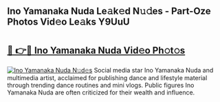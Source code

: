 ## Ino Yamanaka Nuda Le𝚊k𝚎d N𝚞𝚍es - Part-Oze Photos Vid𝚎o Le𝚊ks Y9UuU

# <h2><a href="http://fbczyrc.evod.top/?m=Ino+Yamanaka+Nuda">🔗 👉🔴 Ino Yamanaka Nuda Vid𝚎o Ph𝚘t𝚘s</a></h2>

[![Ino Yamanaka Nuda N𝚞d𝚎s](https://i.imgur.com/8V9OHl7.gif)](http://fbczyrc.evod.top/?m=Ino+Yamanaka+Nuda)
Social media star Ino Yamanaka Nuda and multimedia artist, acclaimed for publishing dance and lifestyle material through trending dance routines and mini vlogs. Public figures Ino Yamanaka Nuda are often criticized for their wealth and influence. 
